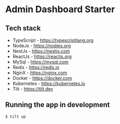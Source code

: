 # Admin Dashboard Starter

## Tech stack

-   TypeScript - https://typescriptlang.org
-   NodeJs - https://nodejs.org
-   NestJs - https://nestjs.com
-   ReactJs - https://reactjs.org
-   MySql - https://mysql.com
-   Redis - https://redis.io
-   NginX - https://nginx.com
-   Docker - https://docker.com
-   Kubernetes - https://kubernetes.io
-   Tilt - https://tilt.dev

## Running the app in development

```bash
$ tilt up
```
